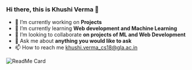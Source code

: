 ### Hi there, this is Khushi Verma 👋


- 🔭 I’m currently working on **Projects** 
- 🌱 I’m currently learning **Web development and Machine Learning**
- 👯 I’m looking to collaborate **on projects of ML and Web Development**
- 💬 Ask me about **anything you would like to ask**
- 📫 How to reach me [khushi.verma_cs18@gla.ac.in]()

![ReadMe Card](https://github-readme-stats.vercel.app/api/pin/?username=Khushi-Verma&repo=Khushi-Verma)
